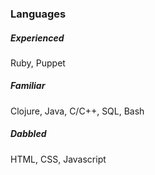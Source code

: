 ### Languages

<div class="col1of3">

##### Experienced

Ruby, Puppet

</div>

<div class="col2of3">

##### Familiar

Clojure, Java, C/C++, SQL, Bash

</div>

<div class="col3of3">

##### Dabbled

HTML, CSS, Javascript

</div>
